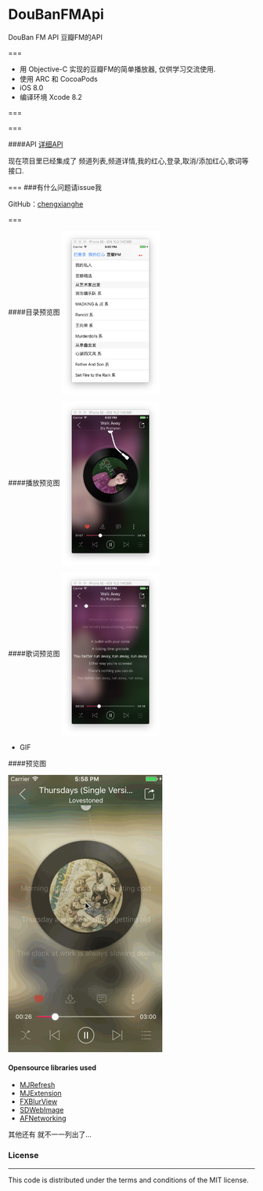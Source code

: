 # DouBanFMApi
DouBan FM API 豆瓣FM的API

===
- 用 Objective-C 实现的豆瓣FM的简单播放器, 仅供学习交流使用. 
- 使用 ARC 和 CocoaPods 
- iOS 8.0
- 编译环境 Xcode 8.2

===

===

####API
[详细API](https://github.com/chengxianghe/DouBanFMApi/wiki)

现在项目里已经集成了 
频道列表,频道详情,我的红心,登录,取消/添加红心,歌词等接口.

===
###有什么问题请issue我

GitHub：[chengxianghe](https://github.com/chengxianghe) 

===

####目录预览图
<img src="https://github.com/chengxianghe/watch-gif/blob/master/douban/%E5%B1%8F%E5%B9%95%E5%BF%AB%E7%85%A7%202017-01-05%20%E4%B8%8B%E5%8D%886.02.36.png?raw=true" width = "200" alt="" align=center />

####播放预览图
<img src="https://github.com/chengxianghe/watch-gif/blob/master/douban/%E5%B1%8F%E5%B9%95%E5%BF%AB%E7%85%A7%202017-01-05%20%E4%B8%8B%E5%8D%886.02.54.png?raw=true" width = "200" alt="" align=center />

####歌词预览图
<img src="https://github.com/chengxianghe/watch-gif/blob/master/douban/%E5%B1%8F%E5%B9%95%E5%BF%AB%E7%85%A7%202017-01-05%20%E4%B8%8B%E5%8D%886.02.44.png?raw=true" width = "200" alt="" align=center />

- GIF

####预览图

![image](https://github.com/chengxianghe/watch-gif/blob/master/douban/douban_lyric_api.gif?raw=true)



#### Opensource libraries used

- [MJRefresh](https://github.com/CoderMJLee/MJRefresh)
- [MJExtension](https://github.com/CoderMJLee/MJExtension)
- [FXBlurView](https://github.com/nicklockwood/FXBlurView)
- [SDWebImage](https://github.com/rs/SDWebImage)
- [AFNetworking](https://github.com/AFNetworking/AFNetworking)

其他还有 就不一一列出了...

### License
----

This code is distributed under the terms and conditions of the MIT license.
